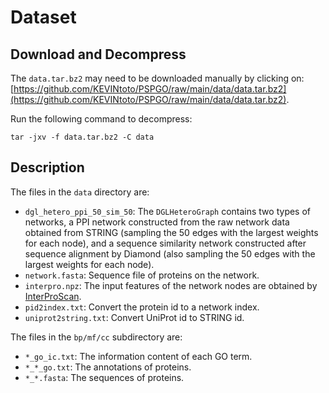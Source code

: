 # Dataset

## Download and Decompress

The `data.tar.bz2` may need to be downloaded manually by clicking on: [https://github.com/KEVINtoto/PSPGO/raw/main/data/data.tar.bz2](https://github.com/KEVINtoto/PSPGO/raw/main/data/data.tar.bz2).

Run the following command to decompress:
```
tar -jxv -f data.tar.bz2 -C data
```

## Description

The files in the `data` directory are:
 * `dgl_hetero_ppi_50_sim_50`: The `DGLHeteroGraph` contains two types of networks, a PPI network constructed from the raw network data obtained from STRING (sampling the 50 edges with the largest weights for each node), and a sequence similarity network constructed after sequence alignment by Diamond (also sampling the 50 edges with the largest weights for each node).
 * `network.fasta`: Sequence file of proteins on the network.
 * `interpro.npz`: The input features of the network nodes are obtained by [InterProScan](https://interproscan-docs.readthedocs.io/en/latest/index.html).
 * `pid2index.txt`: Convert the protein id to a network index.
 * `uniprot2string.txt`: Convert UniProt id to STRING id.

The files in the `bp/mf/cc` subdirectory are:
 * `*_go_ic.txt`: The information content of each GO term.
 * `*_*_go.txt`: The annotations of proteins.
 * `*_*.fasta`: The sequences of proteins.
